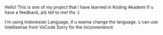 Hello!
This is one of my project that i have learned in Koding Akademi
If u have a feedback, plz tell to me!
thx :)

I'm using Indonesian Language, if u wanna change the language, u can use Intellisense from VsCode
Sorry for the inconvenience

